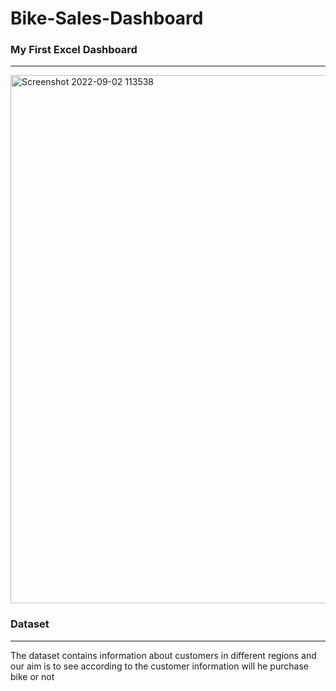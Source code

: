# Bike-Sales-Dashboard

### My First Excel Dashboard 
<hr>
<img width="845" alt="Screenshot 2022-09-02 113538" src="https://user-images.githubusercontent.com/77416420/188111003-13ee63a8-5ad9-4942-8959-c61a32b250f5.png">

### Dataset
<hr>
The dataset contains information about customers in different regions and our aim is to see according to the customer information will he purchase bike or not
